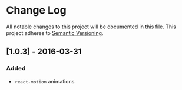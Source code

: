 # Change Log
All notable changes to this project will be documented in this file.
This project adheres to [Semantic Versioning](http://semver.org/).

## [1.0.3] - 2016-03-31
### Added
- `react-motion` animations
